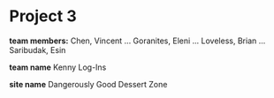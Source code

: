 # Project 3 

__team members:__ Chen, Vincent ... Goranites, Eleni ... Loveless, Brian ... Saribudak, Esin  

__team name__ Kenny Log-Ins

__site name__ Dangerously Good Dessert Zone 
